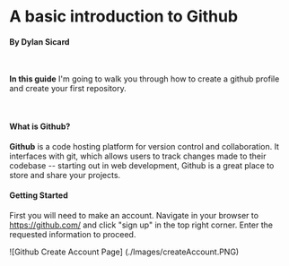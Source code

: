 # A basic introduction to Github
#### By Dylan Sicard
<br>

**In this guide** I'm going to walk you through how to create a github profile and create your first repository.

<br>

#### **What is Github?**


**Github** is a code hosting platform for version control and collaboration. It interfaces with git, which allows users to track changes made to their codebase -- starting out in web development, Github is a great place to store and share your projects. 


#### **Getting Started**
First you will need to make an account. Navigate in your browser to https://github.com/ and click "sign up" in the top right corner. Enter the requested information to proceed.

![Github Create Account Page] 
(./Images/createAccount.PNG)





